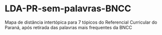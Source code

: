# LDA-PR-sem-palavras-BNCC
Mapa de distância intertópica para 7 tópicos do Referencial Curricular do Paraná, após retirada das palavras mais frequentes da BNCC

